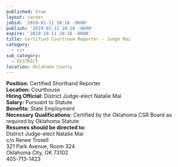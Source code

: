 ```yaml
---
published: true
layout: career
jobid: '2019-01-11 10:16 -0600'
publish: '2019-01-11 10:16 -0600'
expire: '2019-10-11 10:16 -0600'
title: Certified Courtroom Reporter - Judge Mai
category:
  - csr
sub_category:
  - DISTRICT
location: Oklahoma County
---
```

**Position:** Certified Shorthand Reporter  
**Location:** Courthouse  
**Hiring Official:**  District Judge-elect Natalie Mai  
**Salary:** Pursuant to Statute  
**Benefits:** State Employment  
**Necessary Qualifications:** Certified by the Oklahoma CSR Board as required by Oklahoma Statute  
**Resumes should be directed to:**  
District Judge-elect Natalie Mai  
c/o Renee Troxell  
321 Park Avenue, Room 324  
Oklahoma City, OK 73102   
405-713-1423
